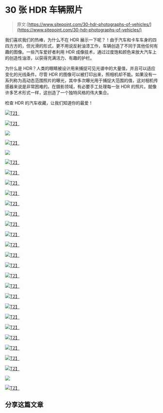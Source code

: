 # 30 张 HDR 车辆照片

> 原文:[https://www.sitepoint.com/30-hdr-photographs-of-vehicles/](https://www.sitepoint.com/30-hdr-photographs-of-vehicles/)

我们喜欢我们的热棒，为什么不在 HDR 展示一下呢？！由于汽车和卡车车身的四四方方的，但光滑的形式，更不用说反射油漆工作，车辆创造了不同于其他任何有趣的图像。一些汽车爱好者利用 HDR 成像技术，通过过度饱和颜色来放大汽车上的创造性油漆，以获得充满活力、有趣的护栏。

为什么是 HDR？人类的眼睛被设计用来捕捉可见光谱中的大量值，并且可以适应变化的光线条件。尽管 HDR 的图像可以被打印出来，照相机却不能。如果没有一系列称为高动态范围照片的曝光，其中多次曝光用于捕捉大范围的值，这对相机传感器来说是非常困难的。在摄影领域，有必要手工处理每一张 HDR 的照片。就像许多艺术形式一样，这创造了一个独特风格的伟大集合。

检查 HDR 的汽车收藏，让我们知道你的最爱！

[![](../Images/7f472b825568cca07c265b0c34ac7ba9.png)T2】](http://500px.com/photo/3653227)

[![](../Images/bd9ebc8ebedf362794c58c4aa2dc180a.png)T2】](http://hdrphoto.co.uk/2011/12/09/modified-lexus-at-ace-cafe/)

![](../Images/0d62dd19bd1b03ca0d31c730e884163a.png)

[![](../Images/aa8945e4e20b56a23262cdfdeecb4345.png)T2】](http://www.flickr.com/photos/mescon/3723883949/lightbox/)

![](../Images/3eff9768eec7fb755cafab02d27e6803.png)

[![](../Images/9996a0b32db0f819a86ce7cbd100ed37.png)T2】](http://nebey.deviantart.com/gallery/?offset=96)

[![](../Images/1314c69a22fa0cd404d6b7089fc5cc5f.png)T2】](http://starkillerb89.deviantart.com/gallery/24060825#/d2r6nfw)

[![](../Images/388e1f2c15bc206dbfe589999ac49d11.png)T2】](http://www.flickr.com/photos/cattardbezzina/3539367851/lightbox/)

[![](../Images/aaa68acabe1f3bf2d92e7c303dbdf45a.png)T2】](http://starkillerb89.deviantart.com/art/Blown-56-HDR-159739099?q=gallery%3Astarkillerb89%2F24060825&qo=43)

[![](../Images/4ab4fc98ae086173ce5a11d1349f9494.png)T2】](http://starkillerb89.deviantart.com/art/T-Bucket-HDR-164999530?q=gallery%3Astarkillerb89%2F24060825&qo=40)

[![](../Images/3b95902690f4b6afc2ed2e56aafbb87e.png)T2】](http://www.flickr.com/photos/exxodus/2735377476/)

[![](../Images/9e55b05010bd97528b2dacc6a8b5a176.png)T2】](http://www.flickr.com/photos/cyanopolis/3312429482/)

[![](../Images/92c790cc46e500217d0a2777114104ad.png)T2】](http://www.flickr.com/photos/redvette/1008010904/)

[![](../Images/eed501695f9ac6bda81272cd3d6fa7e2.png)T2】](http://www.flickr.com/photos/36028812@N07/4303686057/)

[![](../Images/413276b591c85daeccba8a7b67742ee8.png)T2】](http://www.flickr.com/photos/inno68/3740687791/)

[![](../Images/bdbc03538276d0ecb51ba5cbb75db5ad.png)T2】](http://www.englishrussia.com/2007/07/12/russian-car-exhibition-with-hdr/)

[![](../Images/45f664c84249fcd0b29304e435cc87f3.png)T2】](http://www.englishrussia.com/2007/07/12/russian-car-exhibition-with-hdr/)

[![](../Images/a3a63cd4917d92baec21de127cbd0c04.png)T2】](http://www.englishrussia.com/2007/07/12/russian-car-exhibition-with-hdr/)

[![](../Images/2f73bd61c1d2eebf93d58da2796c90f3.png)T2】](http://www.englishrussia.com/2007/07/12/russian-car-exhibition-with-hdr/)

[![](../Images/22988bba3c5c8b5081b266591509ab9f.png)T2】](http://www.flickr.com/photos/fabioaro/2537494515/lightbox/)

[![](../Images/edcc531cb4f098b2c846f501f0b1179b.png)T2】](http://www.flickr.com/photos/kraetzsche/3934153239/lightbox/)

[![](../Images/cc5bf39f20857deb13f0533614ec1591.png)T2】](http://www.flickr.com/photos/mar1lyn84/2579564133/)

[![](../Images/1cbb1a98522723740260a34d8563164c.png)T2】](http://500px.com/photo/698113)

[![](../Images/5f35ad9cdcea52a5ea16585f9a4f80ef.png)T2】](http://www.flickr.com/photos/craigoneal/2306477118/lightbox/)

[![](../Images/8ebbdaecb1a298f74260151f4cee36a3.png)T2】](http://www.flickr.com/photos/lj-photographyandco/5962174417/)

[![](../Images/07d244a20378bee7c5a6efd1a81485ff.png)T2】](http://www.flickr.com/photos/zachd1_618/4913672284/lightbox/)

![](../Images/5e3fccc4e7586bb9e588f1d75470cbb9.png)

[![](../Images/a16d91e226c43ddc61029ec971db073c.png)T2】](http://500px.com/photo/2182555)

## 分享这篇文章